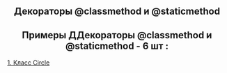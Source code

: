 <h2 style="text-align:center">Декораторы @classmethod и @staticmethod</h2>

<h2 style="text-align:center"> Примеры ДДекораторы @classmethod и @staticmethod - 6 шт :</h2>

<div>
<a href="https://github.com/kolesnikovvitaliy/pokolenie_python_oop/tree/main/4_Атрибуты_свойства_и_методы/4_7_Декораторы_@classmethod_и_@staticmethod/4_7_11_Класс Circle">1. Класс Circle</a>  &nbsp; 
</div>
